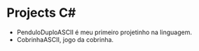 # Projects C#

- PenduloDuploASCII é meu primeiro projetinho na linguagem.
- CobrinhaASCII, jogo da cobrinha.
